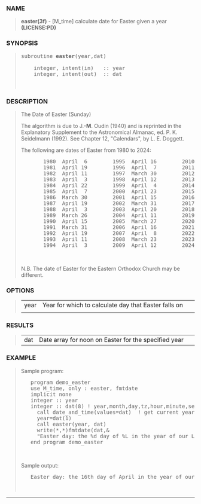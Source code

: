 <?
<body>
  <a name="top" id="top"></a>
  <div id="Container">
    <div id="Content">
      <div class="c20">
      </div><a name="0"></a>
      <h3><a name="0">NAME</a></h3>
      <blockquote>
        <b>easter(3f)</b> - [M_time] calculate date for Easter given a year <b>(LICENSE:PD)</b>
      </blockquote><a name="contents" id="contents"></a>
      <a name="6"></a>
      <h3><a name="6">SYNOPSIS</a></h3>
      <blockquote>
        <pre>
subroutine <b>easter</b>(year,dat)
<br />    integer, intent(in)   :: year
    integer, intent(out)  :: dat
<br />
</pre>
      </blockquote><a name="2"></a>
      <h3><a name="2">DESCRIPTION</a></h3>
      <blockquote>
        The Date of Easter (Sunday)
        <p>The algorithm is due to J.<b>-M</b>. Oudin (1940) and is reprinted in the Explanatory Supplement to the Astronomical Almanac, ed. P. K.
        Seidelmann (1992). See Chapter 12, "Calendars", by L. E. Doggett.</p>
        <p>The following are dates of Easter from 1980 to 2024:</p>
        <pre>
       1980  April  6        1995  April 16        2010  April  4
       1981  April 19        1996  April  7        2011  April 24
       1982  April 11        1997  March 30        2012  April  8
       1983  April  3        1998  April 12        2013  March 31
       1984  April 22        1999  April  4        2014  April 20
       1985  April  7        2000  April 23        2015  April  5
       1986  March 30        2001  April 15        2016  March 27
       1987  April 19        2002  March 31        2017  April 16
       1988  April  3        2003  April 20        2018  April  1
       1989  March 26        2004  April 11        2019  April 21
       1990  April 15        2005  March 27        2020  April 12
       1991  March 31        2006  April 16        2021  April  4
       1992  April 19        2007  April  8        2022  April 17
       1993  April 11        2008  March 23        2023  April  9
       1994  April  3        2009  April 12        2024  March 31
<br />
</pre>N.B. The date of Easter for the Eastern Orthodox Church may be different.
      </blockquote><a name="3"></a>
      <h3><a name="3">OPTIONS</a></h3>
      <blockquote>
        <table cellpadding="3">
          <tr valign="top">
            <td class="c21" width="6%" nowrap="nowrap">year</td>
            <td valign="bottom">Year for which to calculate day that Easter falls on</td>
          </tr>
          <tr>
            <td></td>
          </tr>
        </table>
      </blockquote><a name="4"></a>
      <h3><a name="4">RESULTS</a></h3>
      <blockquote>
        <table cellpadding="3">
          <tr valign="top">
            <td class="c21" width="6%" nowrap="nowrap">dat</td>
            <td valign="bottom">Date array for noon on Easter for the specified year</td>
          </tr>
        </table>
      </blockquote><a name="5"></a>
      <h3><a name="5">EXAMPLE</a></h3>
      <blockquote>
        <p>Sample program:</p>
        <pre>
   program demo_easter
   use M_time, only : easter, fmtdate
   implicit none
   integer :: year
   integer :: dat(8) ! year,month,day,tz,hour,minute,second,millisecond
     call date_and_time(values=dat)  ! get current year
     year=dat(1)
     call easter(year, dat)
     write(*,*)fmtdate(dat,&amp;
     "Easter day: the %d day of %L in the year of our Lord %Y")
   end program demo_easter
<br />
</pre>Sample output:
        <pre>
   Easter day: the 16th day of April in the year of our Lord 2017
<br />
</pre>
      </blockquote>
      <hr />
    </div>
  </div>
</body>
